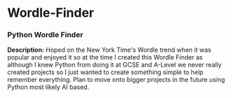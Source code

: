 # Wordle-Finder
### Python Wordle Finder
**Description:** Hoped on the New York Time's Wordle trend when it was popular and enjoyed it so at the time I created this Wordle Finder as although I knew Python from doing it at GCSE and A-Level we never really created projects so I just wanted to create something simple to help remember everything. Plan to move onto bigger projects in the future using Python most likely AI based. 

